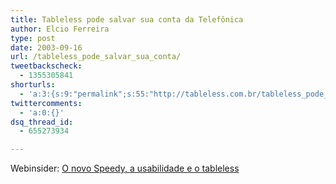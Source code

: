 ```yaml
---
title: Tableless pode salvar sua conta da Telefônica
author: Elcio Ferreira
type: post
date: 2003-09-16
url: /tableless_pode_salvar_sua_conta/
tweetbackscheck:
  - 1355305841
shorturls:
  - 'a:3:{s:9:"permalink";s:55:"http://tableless.com.br/tableless_pode_salvar_sua_conta";s:7:"tinyurl";s:26:"http://tinyurl.com/3vgrbmv";s:4:"isgd";s:19:"http://is.gd/2cVl8I";}'
twittercomments:
  - 'a:0:{}'
dsq_thread_id:
  - 655273934

---
```

Webinsider: [O novo Speedy, a usabilidade e o tableless][1]

 [1]: http://webinsider.uol.com.br/vernoticia.php?id=1881